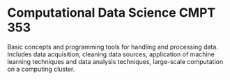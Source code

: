 # Computational Data Science CMPT 353

Basic concepts and programming tools for handling and processing data. Includes data acquisition, cleaning data sources, application of machine learning techniques and data analysis techniques, large-scale computation on a computing cluster.
